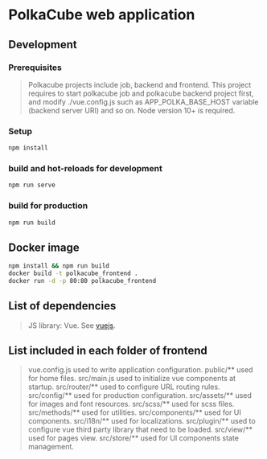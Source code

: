 # PolkaCube web application

## Development

### Prerequisites
> Polkacube projects include job, backend and frontend. This project requires to start polkacube job and polkacube backend project first, and modify ./vue.config.js such as APP_POLKA_BASE_HOST variable (backend server URI) and so on.
> Node version 10+ is required.

### Setup

```bash
npm install
```

### build and hot-reloads for development

```bash
npm run serve
```

### build for production

```bash
npm run build
```

## Docker image

```bash
npm install && npm run build
docker build -t polkacube_frontend .
docker run -d -p 80:80 polkacube_frontend 
```

## List of dependencies
> JS library: Vue. See [vuejs](https://cli.vuejs.org/config/).

## List included in each folder of frontend
> vue.config.js used to write application configuration.
> public/** used for home files.
> src/main.js used to initialize vue components at startup.
> src/router/** used to configure URL routing rules.
> src/config/** used for production configuration.
> src/assets/** used for images and font resources.
> src/scss/** used for scss files.
> src/methods/** used for utilities.
> src/components/** used for UI components.
> src/i18n/** used for localizations.
> src/plugin/** used to configure vue third party library that need to be loaded.
> src/view/** used for pages view.
> src/store/** used for UI components state management.
